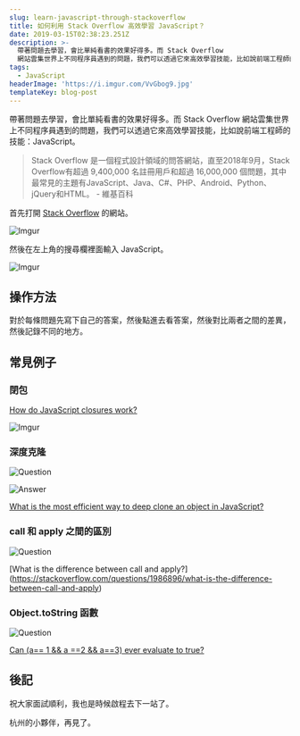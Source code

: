 ```yaml
---
slug: learn-javascript-through-stackoverflow
title: 如何利用 Stack Overflow 高效學習 JavaScript？
date: 2019-03-15T02:38:23.251Z
description: >-
  帶著問題去學習，會比單純看書的效果好得多。而 Stack Overflow
  網站雲集世界上不同程序員遇到的問題，我們可以透過它來高效學習技能，比如說前端工程師的技能：JavaScript。
tags:
  - JavaScript
headerImage: 'https://i.imgur.com/VvGbog9.jpg'
templateKey: blog-post
---
```

帶著問題去學習，會比單純看書的效果好得多。而 Stack Overflow 網站雲集世界上不同程序員遇到的問題，我們可以透過它來高效學習技能，比如說前端工程師的技能：JavaScript。

> Stack Overflow 是一個程式設計領域的問答網站，直至2018年9月，Stack Overflow有超過 9,400,000 名註冊用戶和超過 16,000,000 個問題，其中最常見的主題有JavaScript、Java、C#、PHP、Android、Python、jQuery和HTML。 - 維基百科

首先打開 [Stack Overflow](https://stackoverflow.com/) 的網站。

![Imgur](https://i.imgur.com/HmQgFw0.png)

然後在左上角的搜尋欄裡面輸入 JavaScript。

![Imgur](https://i.imgur.com/UuOBZ96.png)

## 操作方法

對於每條問題先寫下自己的答案，然後點進去看答案，然後對比兩者之間的差異，然後記錄不同的地方。

## 常見例子

### 閉包

[How do JavaScript closures work?](https://stackoverflow.com/questions/111102/how-do-javascript-closures-work#)

![Imgur](https://i.imgur.com/FeCXyhd.jpg)

### 深度克隆

![Question](https://i.imgur.com/iaHkBWo.jpg)

![Answer](https://i.imgur.com/259FhdV.jpg)

[What is the most efficient way to deep clone an object in JavaScript?](https://stackoverflow.com/questions/122102/what-is-the-most-efficient-way-to-deep-clone-an-object-in-javascript)

### call 和 apply 之間的區別

![Question](https://i.imgur.com/01s1CAg.jpg)

[What is the difference between call and apply?] (https://stackoverflow.com/questions/1986896/what-is-the-difference-between-call-and-apply)

### Object.toString 函數

![Question](https://i.imgur.com/TMZfz9A.jpg)

[Can (a== 1 && a ==2 && a==3) ever evaluate to true?](https://stackoverflow.com/questions/48270127/can-a-1-a-2-a-3-ever-evaluate-to-true)

## 後記

祝大家面試順利，我也是時候啟程去下一站了。

杭州的小夥伴，再見了。
